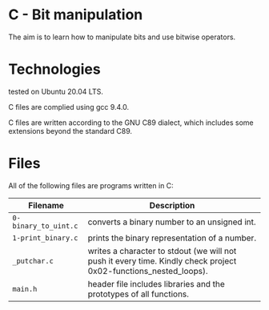 # C - Bit manipulation

The aim is to learn how to manipulate bits and use bitwise operators.

# Technologies

tested on Ubuntu 20.04 LTS.

C files are complied using gcc 9.4.0.

C files are written according to the GNU C89 dialect, which includes some extensions beyond the standard C89.

# Files

All of the following files are programs written in C:

| Filename               | Description
| ---------------------- | -------------------------------------------------------------------------------------------------- 
| `0-binary_to_uint.c`   | converts a binary number to an unsigned int.
| `1-print_binary.c`     | prints the binary representation of a number.
| `_putchar.c`           | writes a character to stdout (we will not push it every time. Kindly check project 0x02-functions_nested_loops).
| `main.h`	         | header file includes libraries and the prototypes of all functions.

